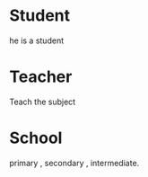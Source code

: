 # Student

he is a student

# Teacher 

Teach the subject 


# School

primary , secondary , intermediate.
